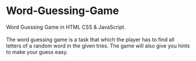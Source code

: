 # Word-Guessing-Game
Word Guessing Game in HTML CSS & JavaScript.
<br>
<br>
The word guessing game is a task that which the player has to find all letters of a random word in the given tries. The game will also give you hints to make your guess easy.

